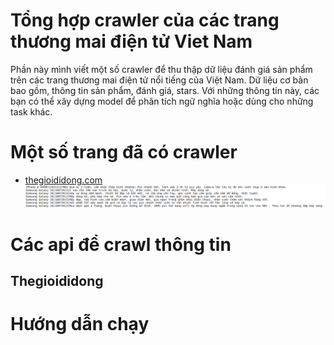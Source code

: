 # Tổng hợp crawler của các trang thương mai điện tử Viet Nam
Phần này mình viết một số crawler để thu thập dữ liệu đánh giá sản phẩm trên các trang thương mai điện tử nổi tiếng của Việt Nam. Dữ liệu cơ bản bao gồm, thông tin sản phẩm, đánh giá, stars. Với những thông tin này, các bạn có thể xây dựng model để phân tích ngữ nghĩa hoặc dùng cho những task khác.
# Một số trang đã có crawler
* [thegioididong.com](https://www.thegioididong.com/dtdd)
![tgdd](img/tgdd.png)
# Các api để crawl thông tin
## Thegioididong

# Hướng dẫn chạy 

